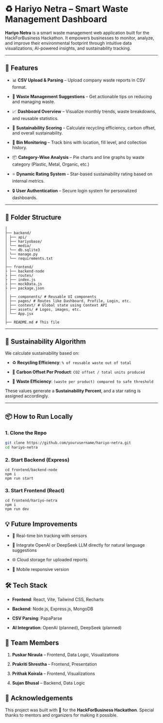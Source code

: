 # ♻️ Hariyo Netra – Smart Waste Management Dashboard

**Hariyo Netra** is a smart waste management web application built for the HackForBusiness Hackathon. It empowers businesses to monitor, analyze, and improve their environmental footprint through intuitive data visualizations, AI-powered insights, and sustainability tracking.

---

## 🚀 Features

- 📊 **CSV Upload & Parsing** – Upload company waste reports in CSV format.

- 🧠 **Waste Management Suggestions** – Get actionable tips on reducing and managing waste.

- 📈 **Dashboard Overview** – Visualize monthly trends, waste breakdowns, and reusable statistics.

- 🎯 **Sustainability Scoring** – Calculate recycling efficiency, carbon offset, and overall sustainability.

- 📍 **Bin Monitoring** – Track bins with location, fill level, and collection history.

- 📦 **Category-Wise Analysis** – Pie charts and line graphs by waste category (Plastic, Metal, Organic, etc.)

- ⭐ **Dynamic Rating System** – Star-based sustainability rating based on internal metrics.

- 🔒 **User Authentication** – Secure login system for personalized dashboards.

---

## 📁 Folder Structure
```
│
├── backend/ 
│ ├── api/
│ ├── hariyobase/
│ └── media/
│ └── db.sqlite3
│ └── manage.py
│ └── requirements.txt
│
├── frontend/ 
├ ├── backend-node
├ ├── routes/
├ ├── index.js
├ ├── mockData.js
├ ├── package.json
│
│ ├── components/ # Reusable UI components
│ ├── pages/ # Routes like Dashboard, Profile, Login, etc.
│ ├── context/ # Global state using Context API
│ ├── assets/ # Logos, images, etc.
│ └── App.jsx
│
├── README.md # This file

```


---

## 🧠 Sustainability Algorithm

We calculate sustainability based on:
- ♻️ **Recycling Efficiency**: `% of reusable waste out of total`

- 🌿 **Carbon Offset Per Product**: `CO2 offset / total units produced`

- 🧪 **Waste Efficiency**: `(waste per product) compared to safe threshold`

These values generate a **Sustainability Percent**, and a star rating is assigned accordingly.

---

## 📦 How to Run Locally

### 1. Clone the Repo

```bash
git clone https://github.com/yourusername/hariyo-netra.git
cd hariyo-netra
```
### 2. Start Backend (Express)
```
cd frontend/backend-node
npm i
npm run start
```
### 3. Start Frontend (React)
```
cd frontend/hariyo-netra
npm i
npm run dev
```

## 💡 Future Improvements
- 📍 Real-time bin tracking with sensors

- 🤖 Integrate OpenAI or DeepSeek LLM directly for natural language suggestions

- 🌐 Cloud storage for uploaded reports

- 📱 Mobile responsive version

## 🛠 Tech Stack
- **Frontend**: React, Vite, Tailwind CSS, Recharts

- **Backend**: Node.js, Express.js, MongoDB

- **CSV Parsing**: PapaParse

- **AI Integration**: OpenAI (planned), DeepSeek (planned)

## 👥 Team Members

1. **Puskar Niraula** – Frontend, Data Logic, Visualizations

2. **Prakriti Shrestha** – Frontend, Presentation
3. **Prithak Koirala** – Frontend, Visualizations
4. **Sujan Bhusal** – Backend, Data Logic

## 🙌 Acknowledgements
This project was built with 💚 for the **HackForBusiness Hackathon**. Special thanks to mentors and organizers for making it possible.